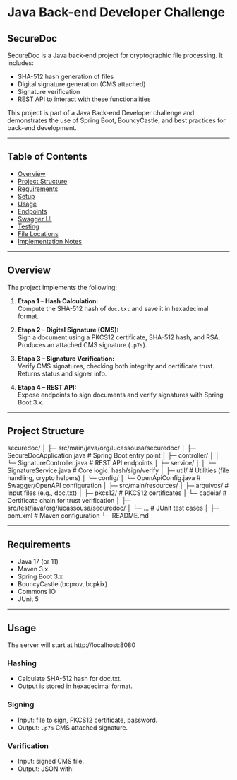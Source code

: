 # Java Back-end Developer Challenge

## SecureDoc

SecureDoc is a Java back-end project for cryptographic file processing. It includes:

- SHA-512 hash generation of files
- Digital signature generation (CMS attached)
- Signature verification
- REST API to interact with these functionalities

This project is part of a Java Back-end Developer challenge and demonstrates the use of Spring Boot, BouncyCastle, and best practices for back-end development.

---

## Table of Contents

- [Overview](#overview)
- [Project Structure](#project-structure)
- [Requirements](#requirements)
- [Setup](#setup)
- [Usage](#usage)
- [Endpoints](#endpoints)
- [Swagger UI](#swagger-ui)
- [Testing](#testing)
- [File Locations](#file-locations)
- [Implementation Notes](#implementation-notes)

---

## Overview

The project implements the following:

1. **Etapa 1 – Hash Calculation:**  
   Compute the SHA-512 hash of `doc.txt` and save it in hexadecimal format.

2. **Etapa 2 – Digital Signature (CMS):**  
   Sign a document using a PKCS12 certificate, SHA-512 hash, and RSA. Produces an attached CMS signature (`.p7s`).

3. **Etapa 3 – Signature Verification:**  
   Verify CMS signatures, checking both integrity and certificate trust. Returns status and signer info.

4. **Etapa 4 – REST API:**  
   Expose endpoints to sign documents and verify signatures with Spring Boot 3.x.

---

## Project Structure

securedoc/
│
├─ src/main/java/org/lucassousa/securedoc/
│  ├─ SecureDocApplication.java           # Spring Boot entry point
│  ├─ controller/
│  │  └─ SignatureController.java        # REST API endpoints
│  ├─ service/
│  │  └─ SignatureService.java           # Core logic: hash/sign/verify
│  ├─ util/                              # Utilities (file handling, crypto helpers)
│  └─ config/
│     └─ OpenApiConfig.java              # Swagger/OpenAPI configuration
│
├─ src/main/resources/
│  ├─ arquivos/      # Input files (e.g., doc.txt)
│  ├─ pkcs12/        # PKCS12 certificates
│  └─ cadeia/        # Certificate chain for trust verification
│
├─ src/test/java/org/lucassousa/securedoc/
│  └─ ...           # JUnit test cases
│
├─ pom.xml           # Maven configuration
└─ README.md

---

## Requirements

- Java 17 (or 11)
- Maven 3.x
- Spring Boot 3.x
- BouncyCastle (bcprov, bcpkix)
- Commons IO
- JUnit 5

---

## Usage

The server will start at http://localhost:8080

### Hashing
- Calculate SHA-512 hash for doc.txt.
- Output is stored in hexadecimal format.

### Signing
- Input: file to sign, PKCS12 certificate, password.
- Output: `.p7s` CMS attached signature.

### Verification
- Input: signed CMS file.
- Output: JSON with:

